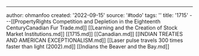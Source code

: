 ---
author: ohmanfoo
created: '2022-09-15'
source: '#todo'
tags: ''
title: '1715'
---[[PropertyRights Competition and Depletion in the Eighteenth CenturyCanadian Fur Trade.md]]
[[Learning and the Creation of Stock Market Institutions.md]]
[[1715.md]]
[[Canadian.md]]
[[INDIAN TREATIES AND AMERICAN EXCEPTIONALISM.md]]
[[Laser pulse travels 300 times faster than light (2002).md]]
[[Indians the Beaver and the Bay.md]]
